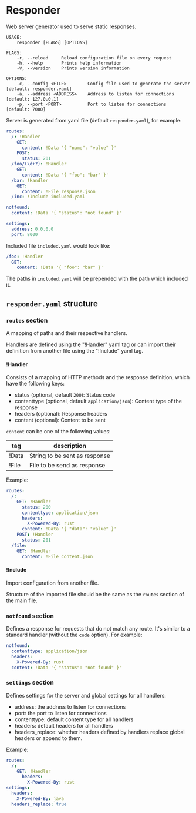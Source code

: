 # Responder

Web server generator used to serve static responses.

```
USAGE:
    responder [FLAGS] [OPTIONS]

FLAGS:
    -r, --reload     Reload configuration file on every request
    -h, --help       Prints help information
    -V, --version    Prints version information

OPTIONS:
    -c, --config <FILE>        Config file used to generate the server [default: responder.yaml]
    -a, --address <ADDRESS>    Address to listen for connections [default: 127.0.0.1]
    -p, --port <PORT>          Port to listen for connections [default: 7000]
```

Server is generated from yaml file (default `responder.yaml`), for example:

```yaml
routes:
  /: !Handler
    GET:
      content: !Data '{ "name": "value" }'
    POST:
      status: 201
  /foo/(\d+?): !Handler
    GET:
      content: !Data '{ "foo": "bar" }'
  /bar: !Handler
    GET:
      content: !File response.json
  /inc: !Include included.yaml

notfound:
  content: !Data '{ "status": "not found" }'

settings:
  address: 0.0.0.0
  port: 8000
```

Included file `included.yaml` would look like:

```yaml
/foo: !Handler
  GET:
    content: !Data '{ "foo": "bar" }'
```

The paths in `included.yaml` will be prepended with the path which included it.

## `responder.yaml` structure

### `routes` section

A mapping of paths and their respective handlers.

Handlers are defined using the "!Handler" yaml tag or can import their definition from another file using the "!Include" yaml tag.

#### !Handler

Consists of a mapping of HTTP methods and the response definition, which have the following keys:

* status (optional, default `200`): Status code
* contenttype (optional, default `application/json`): Content type of the response
* headers (optional): Response headers
* content (optional): Content to be sent

`content` can be one of the following values:

tag   | description
------|------------------------------
!Data | String to be sent as response
!File | File to be send as response

Example:

```yaml
routes:
  /:
    GET: !Handler
      status: 200
      contenttype: application/json
      headers:
        X-Powered-By: rust
      content: !Data '{ "data": "value" }'
    POST: !Handler
      status: 201
  /file:
    GET: !Handler
      content: !File content.json
```

#### !Include

Import configuration from another file.

Structure of the imported file should be the same as the `routes` section of the main file.

### `notfound` section

Defines a response for requests that do not match any route. It's similar to a
standard handler (without the `code` option). For example:

```yaml
notfound:
  contenttype: application/json
  headers:
    X-Powered-By: rust
  content: !Data '{ "status": "not found" }'
```

### `settings` section

Defines settings for the server and global settings for all handlers:

* address: the address to listen for connections
* port: the port to listen for connections
* contenttype: default content type for all handlers
* headers: default headers for all handlers
* headers_replace: whether headers defined by handlers replace global headers or
append to them.

Example:

```yaml
routes:
  /:
    GET: !Handler
      headers:
        X-Powered-By: rust
settings:
  headers:
    X-Powered-By: java
  headers_replace: true
```

